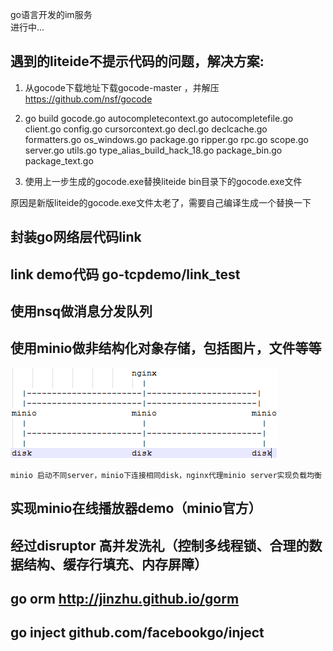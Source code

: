 go语言开发的im服务<br>
进行中...<br>
## 遇到的liteide不提示代码的问题，解决方案:
1. 从gocode下载地址下载gocode-master ，并解压 https://github.com/nsf/gocode<br>

2. go build gocode.go autocompletecontext.go autocompletefile.go client.go config.go cursorcontext.go decl.go declcache.go formatters.go os_windows.go package.go ripper.go rpc.go scope.go server.go utils.go type_alias_build_hack_18.go package_bin.go package_text.go<br>

3. 使用上一步生成的gocode.exe替换liteide bin目录下的gocode.exe文件<br>

原因是新版liteide的gocode.exe文件太老了，需要自己编译生成一个替换一下<br>

## 封装go网络层代码link
## link demo代码 go-tcpdemo/link_test

## 使用nsq做消息分发队列

## 使用minio做非结构化对象存储，包括图片，文件等等
![minio负载均衡思路](https://raw.githubusercontent.com/panenming/go-im/master/minioloadbalance.jpg)
	
	minio 启动不同server，minio下连接相同disk，nginx代理minio server实现负载均衡
	
## 实现minio在线播放器demo（minio官方）

## 经过disruptor 高并发洗礼（控制多线程锁、合理的数据结构、缓存行填充、内存屏障）

## go orm  http://jinzhu.github.io/gorm

## go inject github.com/facebookgo/inject


